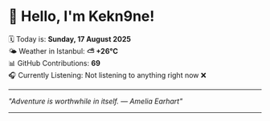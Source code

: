 # 👋 Hello, I'm Kekn9ne!

🗓️ Today is: **Sunday, 17 August 2025**  
🌤️ Weather in Istanbul: **⛅️  +26°C**  
📊 GitHub Contributions: **69**  
🎧 Currently Listening: Not listening to anything right now ❌

---

_"Adventure is worthwhile in itself. — *Amelia Earhart*"_

---
